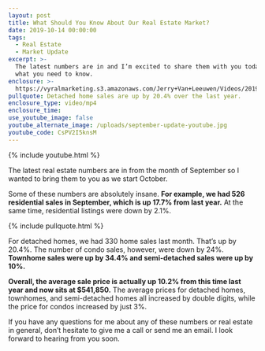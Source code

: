 ```yaml
---
layout: post
title: What Should You Know About Our Real Estate Market?
date: 2019-10-14 00:00:00
tags:
  - Real Estate
  - Market Update
excerpt: >-
  The latest numbers are in and I’m excited to share them with you today. Here’s
  what you need to know.
enclosure: >-
  https://vyralmarketing.s3.amazonaws.com/Jerry+Van+Leeuwen/Videos/2019/What+Should+You+Know+About+Our+Real+Estate+Market_.mp4
pullquote: Detached home sales are up by 20.4% over the last year.
enclosure_type: video/mp4
enclosure_time:
use_youtube_image: false
youtube_alternate_image: /uploads/september-update-youtube.jpg
youtube_code: CsPV2I5knsM
---
```


{% include youtube.html %}

The latest real estate numbers are in from the month of September so I wanted to bring them to you as we start October.&nbsp;

Some of these numbers are absolutely insane. **For example, we had 526 residential sales in September, which is up 17.7% from last year.** At the same time, residential listings were down by 2.1%.

{% include pullquote.html %}

For detached homes, we had 330 home sales last month. That’s up by 20.4%. The number of condo sales, however, were down by 24%. **Townhome sales were up by 34.4% and semi-detached sales were up by 10%.**

**Overall, the average sale price is actually up 10.2% from this time last year and now sits at $541,850.** The average prices for detached homes, townhomes, and semi-detached homes all increased by double digits, while the price for condos increased by just 3%.

If you have any questions for me about any of these numbers or real estate in general, don’t hesitate to give me a call or send me an email. I look forward to hearing from you soon.